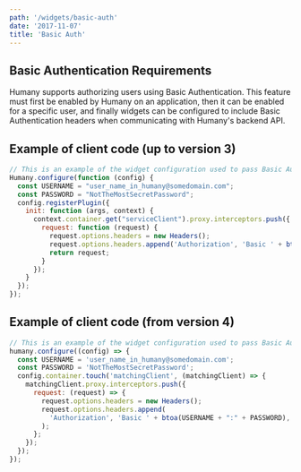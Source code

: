 ```yaml
---
path: '/widgets/basic-auth'
date: '2017-11-07'
title: 'Basic Auth'
---
```


## Basic Authentication Requirements
Humany supports authorizing users using Basic Authentication. This feature must first be enabled by Humany on an application, then it can be enabled for a specific user, and finally widgets can be configured to include Basic Authentication headers when communicating with Humany's backend API.

## Example of client code (up to version 3)
```javascript
// This is an example of the widget configuration used to pass Basic Authentication headers:
Humany.configure(function (config) {
  const USERNAME = "user_name_in_humany@somedomain.com";
  const PASSWORD = "NotTheMostSecretPassword";
  config.registerPlugin({
    init: function (args, context) {
      context.container.get("serviceClient").proxy.interceptors.push({
        request: function (request) {
          request.options.headers = new Headers();
          request.options.headers.append('Authorization', 'Basic ' + btoa(USERNAME + ":" + PASSWORD));
          return request;
        }
      });
    }
  });
});
```
## Example of client code (from version 4)
```javascript
// This is an example of the widget configuration used to pass Basic Authentication headers:
humany.configure((config) => {
  const USERNAME = 'user_name_in_humany@somedomain.com';
  const PASSWORD = 'NotTheMostSecretPassword';
  config.container.touch('matchingClient', (matchingClient) => {
    matchingClient.proxy.interceptors.push({
      request: (request) => {
        request.options.headers = new Headers();
        request.options.headers.append(
          'Authorization', 'Basic ' + btoa(USERNAME + ":" + PASSWORD),
        );
      };
    });
  });
});
```